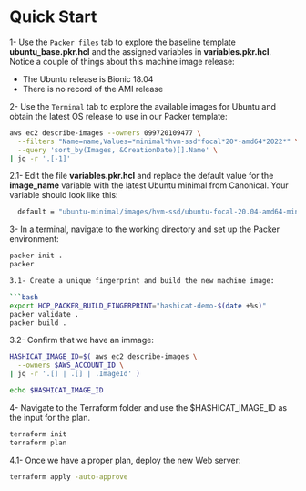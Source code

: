# Quick Start

1- Use the `Packer files` tab to explore the baseline template **ubuntu_base.pkr.hcl** and the assigned variables in **variables.pkr.hcl**. Notice a couple of things about this machine image release:

 - The Ubuntu release is Bionic 18.04
 - There is no record of the AMI release

2- Use the `Terminal` tab to explore the available images for Ubuntu and obtain the latest OS release to use in our Packer template:
```bash
aws ec2 describe-images --owners 099720109477 \
  --filters "Name=name,Values=*minimal*hvm-ssd*focal*20*-amd64*2022*" \
  --query 'sort_by(Images, &CreationDate)[].Name' \
| jq -r '.[-1]'
```

2.1- Edit the file **variables.pkr.hcl** and replace the default value for the **image_name** variable with the latest Ubuntu minimal from Canonical. Your variable should look like this:

```bash
  default = "ubuntu-minimal/images/hvm-ssd/ubuntu-focal-20.04-amd64-minimal-2022*"
```

3- In a terminal, navigate to the working directory and set up the Packer environment:

```bash
packer init .
packer

3.1- Create a unique fingerprint and build the new machine image:

```bash
export HCP_PACKER_BUILD_FINGERPRINT="hashicat-demo-$(date +%s)"
packer validate .
packer build .
```

3.2- Confirm that we have an immage:

```bash
HASHICAT_IMAGE_ID=$( aws ec2 describe-images \
  --owners $AWS_ACCOUNT_ID \
| jq -r '.[] | .[] | .ImageId' )

echo $HASHICAT_IMAGE_ID
```

4- Navigate to the Terraform folder and use the $HASHICAT_IMAGE_ID as the input for the plan.

```bash
terraform init
terraform plan
```

4.1- Once we have a proper plan, deploy the new Web server:

```bash
terraform apply -auto-approve
```

